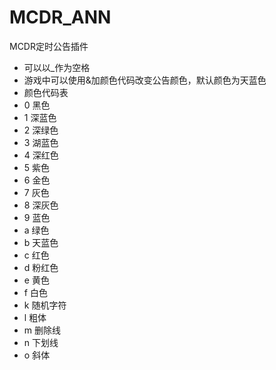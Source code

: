 # MCDR_ANN
MCDR定时公告插件
- 可以以_作为空格
- 游戏中可以使用&加颜色代码改变公告颜色，默认颜色为天蓝色
- 颜色代码表
- 0	黑色
- 1	深蓝色
- 2	深绿色
- 3	湖蓝色
- 4	深红色
- 5	紫色
- 6	金色
- 7	灰色
- 8	深灰色
- 9	蓝色
- a	绿色
- b	天蓝色
- c	红色
- d	粉红色
- e	黄色
- f	白色
- k	随机字符
- l	粗体
- m	删除线
- n	下划线
- o	斜体
